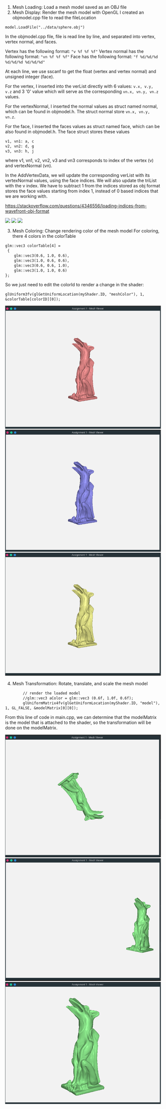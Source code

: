 1. Mesh Loading: Load a mesh model saved as an OBJ file
2. Mesh Display: Render the mesh model with OpenGL
I created an objmodel.cpp file to read the fileLocation
```
model.LoadFile("../data/sphere.obj")
```

In the objmodel.cpp file, file is read line by line, and separated into vertex, vertex normal, and faces.

Vertex has the following format: ```"v %f %f %f"```
Vertex normal has the following format: ```"vn %f %f %f"```
Face has the following format: ```"f %d/%d/%d %d/%d/%d %d/%d/%d"```

At each line, we use sscanf to get the float (vertex and vertex normal) and unsigned integer (face).

For the vertex, I inserted into the verList directly with 6 values: ```v.x, v.y, v.z``` and 3 '0' value which will serve as the
corresponding ```vn.x, vn.y, vn.z``` values.

For the vertexNormal, I inserted the normal values as struct named normal, which can be found in objmodel.h. The struct
normal store ```vn.x, vn.y, vn.z```.

For the face, I inserted the faces values as struct named face, which can be also found in objmodel.h. The face struct 
stores these values
```
v1, vn1: a, c
v2, vn2: d, g
v3, vn3: h, j
```
where v1, vn1, v2, vn2, v3 and vn3 corresponds to index of the vertex (v) and vertexNormal (vn).

In the AddVertexData, we will update the corresponding verList with its vertexNormal values, using the face indices. We 
will also update the triList with the v index. We have to subtract 1 from the indices stored as obj format stores the face
values starting from index 1, instead of 0 based indices that we are working with.

https://stackoverflow.com/questions/4346556/loading-indices-from-wavefront-obj-format

<img src="data/garg.obj">
<img src="data/mickey.obj">
<img src="data/sphere.obj">


3. Mesh Coloring: Change rendering color of the mesh model
For coloring, there 4 colors in the colorTable
```
glm::vec3 colorTable[4] = 
 {
    glm::vec3(0.6, 1.0, 0.6),
    glm::vec3(1.0, 0.6, 0.6),
    glm::vec3(0.6, 0.6, 1.0),
    glm::vec3(1.0, 1.0, 0.6) 
};
```
So we just need to edit the colorId to render a change in the shader:
```
glUniform3fv(glGetUniformLocation(myShader.ID, "meshColor"), 1, &colorTable[colorID][0]);
```

<img src="img/red.png">
<img src="img/blue.png">
<img src="img/yellow.png">

4. Mesh Transformation: Rotate, translate, and scale the mesh model
```
        // render the loaded model
        //glm::vec3 aColor = glm::vec3 (0.6f, 1.0f, 0.6f);
        glUniformMatrix4fv(glGetUniformLocation(myShader.ID, "model"), 1, GL_FALSE, &modelMatrix[0][0]);
```
From this line of code in main.cpp, we can determine that the modelMatrix is the model that is attached to the shader, so
the transformation will be done on the modelMatrix.

<img src="img/rotate.png">
<img src="img/translate.png">
<img src="img/scale.png">